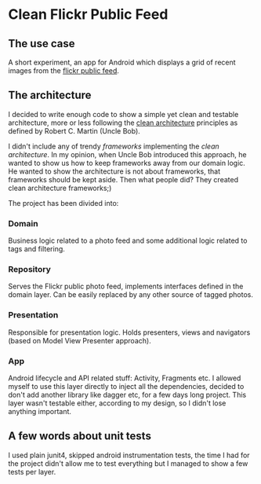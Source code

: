 # Clean Flickr Public Feed

## The use case

A short experiment, an app for Android which displays a grid of recent images from the [flickr public feed](https://www.flickr.com/services/feeds/docs/photos_public).

## The architecture

I decided to write enough code to show a simple yet clean and testable architecture, more or less following the [clean architecture](https://blog.cleancoder.com/uncle-bob/2012/08/13/the-clean-architecture.html) principles as defined by Robert C. Martin (Uncle Bob).

I didn't include any of trendy *frameworks* implementing the *clean architecture*. In my opinion, when Uncle Bob introduced this approach, he wanted to show us how to keep frameworks away from our domain logic. He wanted to show the architecture is not about frameworks, that frameworks should be kept aside. Then what people did? They created clean architecture frameworks;)

The project has been divided into:

### Domain
Business logic related to a photo feed and some additional logic related to tags and filtering.

### Repository
Serves the Flickr public photo feed, implements interfaces defined in the domain layer. Can be easily replaced by any other source of tagged photos.

### Presentation
Responsible for presentation logic. Holds presenters, views and navigators (based on Model View Presenter approach).

### App
Android lifecycle and API related stuff: Activity, Fragments etc.
I allowed myself to use this layer directly to inject all the dependencies,
decided to don't add another library like dagger etc, for a few days long project.
This layer wasn't testable either, according to my design, so I didn't lose anything important.

## A few words about unit tests
I used plain junit4, skipped android instrumentation tests, the time I had for the project
didn't allow me to test everything but I managed to show a few tests per layer.
